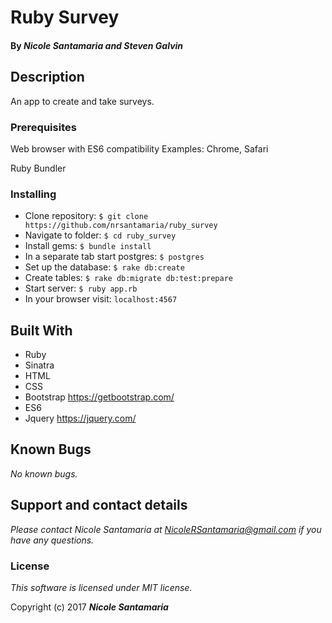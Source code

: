 # Ruby Survey

#### By _**Nicole Santamaria** and **Steven Galvin**_

## Description
An app to create and take surveys.

### Prerequisites

Web browser with ES6 compatibility
Examples: Chrome, Safari

Ruby
Bundler

### Installing

* Clone repository: `$ git clone https://github.com/nrsantamaria/ruby_survey`
* Navigate to folder: `$ cd ruby_survey`
* Install gems: `$ bundle install`
* In a separate tab start postgres: `$ postgres`
* Set up the database: `$ rake db:create`
* Create tables: `$ rake db:migrate db:test:prepare`
* Start server: `$ ruby app.rb`
* In your browser visit: `localhost:4567`

## Built With

* Ruby
* Sinatra
* HTML
* CSS
* Bootstrap https://getbootstrap.com/
* ES6
* Jquery https://jquery.com/

## Known Bugs

_No known bugs._

## Support and contact details

_Please contact Nicole Santamaria at NicoleRSantamaria@gmail.com if you have any questions._


### License

*This software is licensed under MIT license.*

Copyright (c) 2017 **_Nicole Santamaria_**
